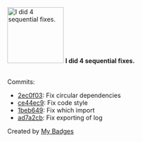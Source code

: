 <img src="https://github.com/my-badges/my-badges/blob/master/src/all-badges/fix-commit/fix-4.png?raw=true" alt="I did 4 sequential fixes." title="I did 4 sequential fixes." width="128">
<strong>I did 4 sequential fixes.</strong>
<br><br>

Commits:

- <a href="https://github.com/google/zx/commit/2ec0f0321fd43ceedd0287b96d07b674b2c34a6b">2ec0f03</a>: Fix circular dependencies
- <a href="https://github.com/google/zx/commit/ce44ec9de833ad59721e76a3a4f1acfeb9ee8b32">ce44ec9</a>: Fix code style
- <a href="https://github.com/google/zx/commit/1beb649160de2ce501d4c771a439f1094df3d5eb">1beb649</a>: Fix which import
- <a href="https://github.com/google/zx/commit/ad7a2cb3d7a17987760fa8a7570c87cbff0275cc">ad7a2cb</a>: Fix exporting of log


Created by <a href="https://github.com/my-badges/my-badges">My Badges</a>
